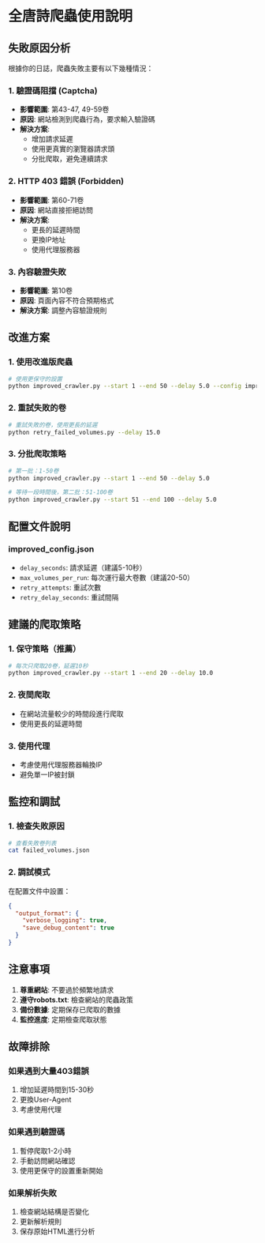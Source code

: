 # 全唐詩爬蟲使用說明

## 失敗原因分析

根據你的日誌，爬蟲失敗主要有以下幾種情況：

### 1. 驗證碼阻擋 (Captcha)
- **影響範圍**: 第43-47, 49-59卷
- **原因**: 網站檢測到爬蟲行為，要求輸入驗證碼
- **解決方案**: 
  - 增加請求延遲
  - 使用更真實的瀏覽器請求頭
  - 分批爬取，避免連續請求

### 2. HTTP 403 錯誤 (Forbidden)
- **影響範圍**: 第60-71卷
- **原因**: 網站直接拒絕訪問
- **解決方案**:
  - 更長的延遲時間
  - 更換IP地址
  - 使用代理服務器

### 3. 內容驗證失敗
- **影響範圍**: 第10卷
- **原因**: 頁面內容不符合預期格式
- **解決方案**: 調整內容驗證規則

## 改進方案

### 1. 使用改進版爬蟲

```bash
# 使用更保守的設置
python improved_crawler.py --start 1 --end 50 --delay 5.0 --config improved_config.json
```

### 2. 重試失敗的卷

```bash
# 重試失敗的卷，使用更長的延遲
python retry_failed_volumes.py --delay 15.0
```

### 3. 分批爬取策略

```bash
# 第一批：1-50卷
python improved_crawler.py --start 1 --end 50 --delay 5.0

# 等待一段時間後，第二批：51-100卷
python improved_crawler.py --start 51 --end 100 --delay 5.0
```

## 配置文件說明

### improved_config.json
- `delay_seconds`: 請求延遲（建議5-10秒）
- `max_volumes_per_run`: 每次運行最大卷數（建議20-50）
- `retry_attempts`: 重試次數
- `retry_delay_seconds`: 重試間隔

## 建議的爬取策略

### 1. 保守策略（推薦）
```bash
# 每次只爬取20卷，延遲10秒
python improved_crawler.py --start 1 --end 20 --delay 10.0
```

### 2. 夜間爬取
- 在網站流量較少的時間段進行爬取
- 使用更長的延遲時間

### 3. 使用代理
- 考慮使用代理服務器輪換IP
- 避免單一IP被封鎖

## 監控和調試

### 1. 檢查失敗原因
```bash
# 查看失敗卷列表
cat failed_volumes.json
```

### 2. 調試模式
在配置文件中設置：
```json
{
  "output_format": {
    "verbose_logging": true,
    "save_debug_content": true
  }
}
```

## 注意事項

1. **尊重網站**: 不要過於頻繁地請求
2. **遵守robots.txt**: 檢查網站的爬蟲政策
3. **備份數據**: 定期保存已爬取的數據
4. **監控進度**: 定期檢查爬取狀態

## 故障排除

### 如果遇到大量403錯誤
1. 增加延遲時間到15-30秒
2. 更換User-Agent
3. 考慮使用代理

### 如果遇到驗證碼
1. 暫停爬取1-2小時
2. 手動訪問網站確認
3. 使用更保守的設置重新開始

### 如果解析失敗
1. 檢查網站結構是否變化
2. 更新解析規則
3. 保存原始HTML進行分析
